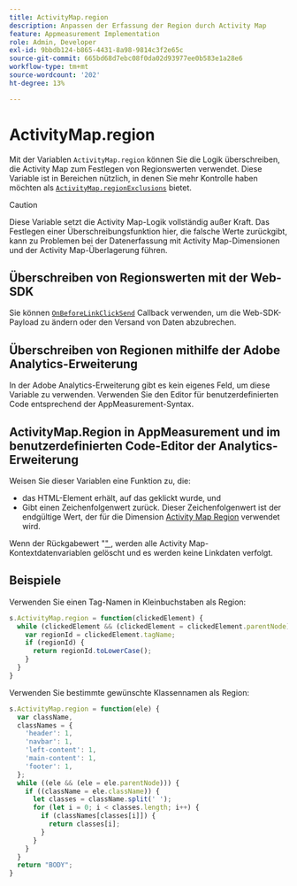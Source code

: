 ```yaml
---
title: ActivityMap.region
description: Anpassen der Erfassung der Region durch Activity Map
feature: Appmeasurement Implementation
role: Admin, Developer
exl-id: 9bbdb124-b865-4431-8a98-9814c3f2e65c
source-git-commit: 665bd68d7ebc08f0da02d93977ee0b583e1a28e6
workflow-type: tm+mt
source-wordcount: '202'
ht-degree: 13%

---
```


# ActivityMap.region

Mit der Variablen `ActivityMap.region` können Sie die Logik überschreiben, die Activity Map zum Festlegen von Regionswerten verwendet. Diese Variable ist in Bereichen nützlich, in denen Sie mehr Kontrolle haben möchten als [`ActivityMap.regionExclusions`](../config-vars/activitymap-regionexclusions.md) bietet.

>[!CAUTION]
>Diese Variable setzt die Activity Map-Logik vollständig außer Kraft. Das Festlegen einer Überschreibungsfunktion hier, die falsche Werte zurückgibt, kann zu Problemen bei der Datenerfassung mit Activity Map-Dimensionen und der Activity Map-Überlagerung führen.

## Überschreiben von Regionswerten mit der Web-SDK

Sie können [`OnBeforeLinkClickSend`](https://experienceleague.adobe.com/en/docs/experience-platform/web-sdk/commands/configure/onbeforelinkclicksend) Callback verwenden, um die Web-SDK-Payload zu ändern oder den Versand von Daten abzubrechen.

## Überschreiben von Regionen mithilfe der Adobe Analytics-Erweiterung

In der Adobe Analytics-Erweiterung gibt es kein eigenes Feld, um diese Variable zu verwenden. Verwenden Sie den Editor für benutzerdefinierten Code entsprechend der AppMeasurement-Syntax.

## ActivityMap.Region in AppMeasurement und im benutzerdefinierten Code-Editor der Analytics-Erweiterung

Weisen Sie dieser Variablen eine Funktion zu, die:

* das HTML-Element erhält, auf das geklickt wurde, und
* Gibt einen Zeichenfolgenwert zurück. Dieser Zeichenfolgenwert ist der endgültige Wert, der für die Dimension [Activity Map Region](/help/components/dimensions/activity-map-region.md) verwendet wird.

Wenn der Rückgabewert &quot;[&quot; &#x200B;](https://developer.mozilla.org/de-DE/docs/Glossary/Falsy), werden alle Activity Map-Kontextdatenvariablen gelöscht und es werden keine Linkdaten verfolgt.

## Beispiele

Verwenden Sie einen Tag-Namen in Kleinbuchstaben als Region:

```js
s.ActivityMap.region = function(clickedElement) {
  while (clickedElement && (clickedElement = clickedElement.parentNode)) {
    var regionId = clickedElement.tagName;
    if (regionId) {
      return regionId.toLowerCase();
    }
  }
}
```

Verwenden Sie bestimmte gewünschte Klassennamen als Region:

```js
s.ActivityMap.region = function(ele) {
  var className,
  classNames = {
    'header': 1,
    'navbar': 1,
    'left-content': 1,
    'main-content': 1,
    'footer': 1,
  };
  while ((ele && (ele = ele.parentNode))) {
    if ((className = ele.className)) {
      let classes = className.split(' ');
      for (let i = 0; i < classes.length; i++) {
        if (classNames[classes[i]]) {
          return classes[i];
        }
      }
    }
  }
  return "BODY";
}
```
